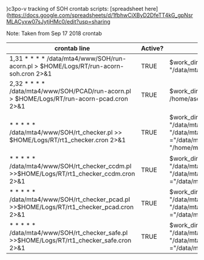 )c3po-v tracking of SOH crontab scripts: [spreadsheet here](https://docs.google.com/spreadsheets/d/1fbhwCiXByD2DfeTT4kG_gpNsrMLACyxw07sJytjHMc0/edit?usp=sharing

Note: Taken from Sep 17 2018 crontab

|crontab line | Active? | directories_referenced | Note | Input  | Output | scripts_run_1
|------------ | ------- | ---------------------- | ---- | -----  | ------ | -------------
|1,31 * * * * /data/mta4/www/SOH/run-acorn.pl > $HOME/Logs/RT/run-acorn-soh.cron 2>&1 | TRUE | $work_dir = "/data/mta4/www/SOH";/home/ascds/DS.release/ | chandra state of health |  | *.tl | 
|2,32 * * * * /data/mta4/www/SOH/PCAD/run-acorn.pl > $HOME/Logs/RT/run-acorn-pcad.cron 2>&1 | TRUE | $work_dir = "/data/mta4/www/SOH/PCAD", /home/ascds/DS.release/ | more chandra state of health |  | *.tl | 
|* * * * * /data/mta4/www/SOH/rt_checker.pl >> $HOME/Logs/RT/rt1_checker.cron 2>&1 | TRUE | $work_dir = "/data/mta4/www/Snapshot".$snap_dir = "/data/mta4/www/Snapshot",$soh_dir ="/data/mta4/www/SOH",$HOME = "/home/mta",/data/mta4/www/SOH/LIB' | state of health process |  |  | $soh_dir/tlogr-soh.pl,$soh_dir/Config/tlogr-config.pl,$soh_dir/Prop/tlogr-prop.pl,$soh_dir/Load/tlogr-load.pl
|* * * * * /data/mta4/www/SOH/rt_checker_ccdm.pl >>$HOME/Logs/RT/rt1_checker_ccdm.cron 2>&1 | TRUE | $work_dir = "/data/mta4/www/Snapshot".$snap_dir = "/data/mta4/www/Snapshot",$soh_dir ="/data/mta4/www/SOH",$HOME = "/home/mta" | state of health process |  |  | $soh_dir/Therm/tlogr-therm.pl,$soh_dir/CCDM/tlogr-ccdm.pl
|* * * * * /data/mta4/www/SOH/rt_checker_pcad.pl >>$HOME/Logs/RT/rt1_checker_pcad.cron 2>&1 | TRUE | $work_dir = "/data/mta4/www/Snapshot".$snap_dir = "/data/mta4/www/Snapshot",$soh_dir ="/data/mta4/www/SOH",$HOME = "/home/mta" | state of health process |  |  | $soh_dir/PCAD/tlogr-pcad.pl,$soh_dir/Mech/tlogr-mech.pl,$soh_dir/EPS/tlogr-eps.pl
|* * * * * /data/mta4/www/SOH/rt_checker_safe.pl >>$HOME/Logs/RT/rt1_checker_safe.cron 2>&1 | TRUE | $work_dir = "/data/mta4/www/Snapshot".$snap_dir = "/data/mta4/www/Snapshot",$soh_dir ="/data/mta4/www/SOH",$HOME = "/home/mta" | state of health process |  |  | $soh_dir/Smode/tlogr-smode.pl
